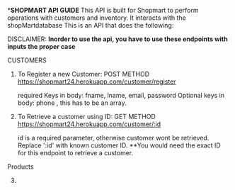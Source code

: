 ***SHOPMART API GUIDE**
This API is built for Shopmart to perform operations with customers and inventory.
It interacts with the shopMartdatabase
This is an API that does the following: 

DISCLAIMER: **Inorder to use the api, you have to use these endpoints with inputs the proper case**

CUSTOMERS
1) To Register a new Customer: 
    POST METHOD
    https://shopmart24.herokuapp.com/customer/register

    required Keys in body: fname, lname, email, password
    Optional keys in body: phone , this has to be an array.

2) To Retrieve a customer using ID:
    GET METHOD
    https://shopmart24.herokuapp.com/customer/:id

    id is a required parameter, otherwise customer wont be retrieved.
    Replace ':id' with known customer ID.
    **You would need the exact ID for this endpoint to retrieve a customer.

Products

3)